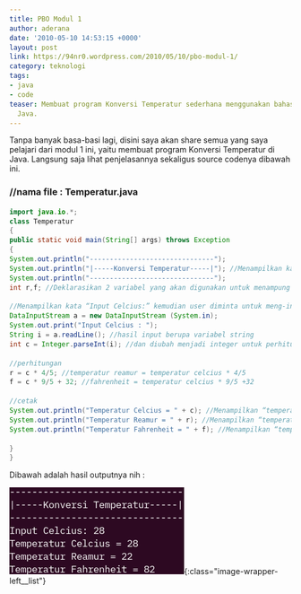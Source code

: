 ```yaml
---
title: PBO Modul 1
author: aderana
date: '2010-05-10 14:53:15 +0000'
layout: post
link: https://94nr0.wordpress.com/2010/05/10/pbo-modul-1/
category: teknologi
tags:
- java
- code
teaser: Membuat program Konversi Temperatur sederhana menggunakan bahasa pemrograman
  Java.
---
```


Tanpa banyak basa-basi lagi, disini saya akan share semua yang saya pelajari dari modul 1 ini, yaitu membuat program Konversi Temperatur di Java. Langsung saja lihat penjelasannya sekaligus source codenya dibawah ini.

### //nama file : Temperatur.java

```java
import java.io.*;
class Temperatur
{
public static void main(String[] args) throws Exception
{
System.out.println("-------------------------------");
System.out.println("|-----Konversi Temperatur-----|"); //Menampilkan kata “Konversi Temperatur” di layar
System.out.println("-------------------------------");
int r,f; //Deklarasikan 2 variabel yang akan digunakan untuk menampung nilai temperatur reamur dan fahrenheit

//Menampilkan kata “Input Celcius:” kemudian user diminta untuk meng-input nilai berupa angka.
DataInputStream a = new DataInputStream (System.in);
System.out.print("Input Celcius : ");
String i = a.readLine(); //hasil input berupa variabel string
int c = Integer.parseInt(i); //dan diubah menjadi integer untuk perhitungan

//perhitungan
r = c * 4/5; //temperatur reamur = temperatur celcius * 4/5
f = c * 9/5 + 32; //fahrenheit = temperatur celcius * 9/5 +32

//cetak
System.out.println("Temperatur Celcius = " + c); //Menampilkan “temperatur Celcius=”
System.out.println("Temperatur Reamur = " + r); //Menampilkan “temperatur Reamur=”
System.out.println("Temperatur Fahrenheit = " + f); //Menampilkan “temperatur Fahrenheit=”

}
}
```

Dibawah adalah hasil outputnya nih :

![Temperatur-PBO1](/i/pbo1.png){:class="image-wrapper-left__list"}